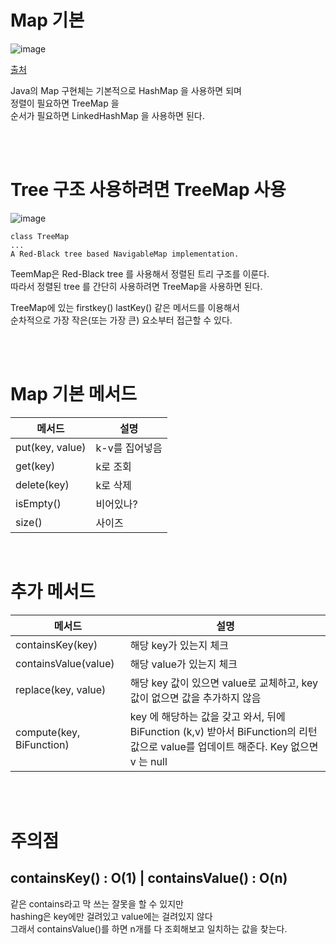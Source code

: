 # Map 기본  

![image](https://github.com/PhysicksKim/TIL/assets/101965836/62b15062-7bf4-489e-8368-9bdbffa6c454)

[출처](https://www.geeksforgeeks.org/map-interface-java-examples/)  
  
Java의 Map 구현체는 기본적으로 HashMap 을 사용하면 되며  
정렬이 필요하면 TreeMap 을  
순서가 필요하면 LinkedHashMap 을 사용하면 된다.  
  
<br><br> 

# Tree 구조 사용하려면 TreeMap 사용  
  
![image](https://github.com/PhysicksKim/TIL/assets/101965836/d26525f2-9bb6-4aed-a412-7fbcef7ef427)
  
```
class TreeMap
...
A Red-Black tree based NavigableMap implementation.
```

TeemMap은 Red-Black tree 를 사용해서 정렬된 트리 구조를 이룬다.  
따라서 정렬된 tree 를 간단히 사용하려면 TreeMap을 사용하면 된다.  

TreeMap에 있는 firstkey() lastKey() 같은 메서드를 이용해서  
순차적으로 가장 작은(또는 가장 큰) 요소부터 접근할 수 있다.  

<br><br>

# Map 기본 메서드

|메서드|설명|
|---|---|
|put(key, value)|k-v를 집어넣음|
|get(key)|k로 조회|
|delete(key)|k로 삭제|
|isEmpty()|비어있나?|
|size()|사이즈|

<br>  

# 추가 메서드  

|메서드|설명|
|---|---|
|containsKey(key)|해당 key가 있는지 체크|
|containsValue(value)|해당 value가 있는지 체크|
|replace(key, value)|해당 key 값이 있으면 value로 교체하고, key 값이 없으면 값을 추가하지 않음|  
|compute(key, BiFunction)|key 에 해당하는 값을 갖고 와서, 뒤에 BiFunction (k,v) 받아서 BiFunction의 리턴 값으로 value를 업데이트 해준다. Key 없으면 v 는 null|



<br><br>  

# 주의점 
  
## containsKey() : O(1) | containsValue() : O(n) 
  
같은 contains라고 막 쓰는 잘못을 할 수 있지만  
hashing은 key에만 걸려있고 value에는 걸려있지 않다  
그래서 containsValue()를 하면 n개를 다 조회해보고 일치하는 값을 찾는다.  
  
<br><br>  

